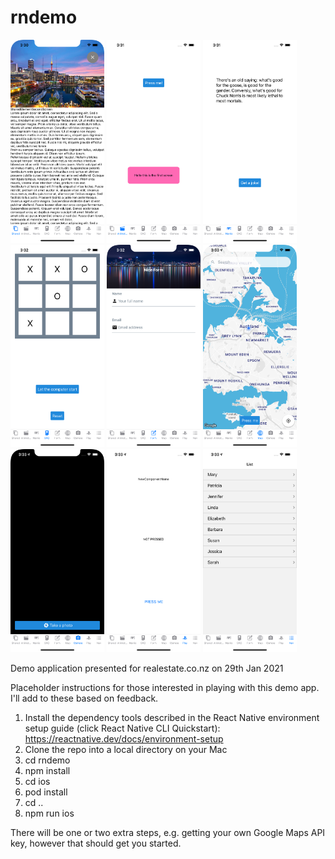# rndemo

<img src="https://raw.githubusercontent.com/SteveGreenley/rndemo/6eaf5348439a648c037b153ff1d00d0948c90799/screenshots/Simulator%20Screen%20Shot%20-%20iPhone%2012%20Pro%20Max%20-%202021-03-12%20at%2015.30.57.png" width="150">
<img src="https://github.com/SteveGreenley/rndemo/blob/d6818ade802267ae1e1dfe4696380e657221369a/screenshots/Simulator%20Screen%20Shot%20-%20iPhone%2012%20Pro%20Max%20-%202021-03-12%20at%2015.31.08.png" width="150">
<img src="https://github.com/SteveGreenley/rndemo/blob/d6818ade802267ae1e1dfe4696380e657221369a/screenshots/Simulator%20Screen%20Shot%20-%20iPhone%2012%20Pro%20Max%20-%202021-03-12%20at%2015.31.51.png" width="150">
<img src="https://github.com/SteveGreenley/rndemo/blob/d6818ade802267ae1e1dfe4696380e657221369a/screenshots/Simulator%20Screen%20Shot%20-%20iPhone%2012%20Pro%20Max%20-%202021-03-12%20at%2015.32.22.png" width="150">
<img src="https://github.com/SteveGreenley/rndemo/blob/d6818ade802267ae1e1dfe4696380e657221369a/screenshots/Simulator%20Screen%20Shot%20-%20iPhone%2012%20Pro%20Max%20-%202021-03-12%20at%2015.32.30.png" width="150">
<img src="https://github.com/SteveGreenley/rndemo/blob/d6818ade802267ae1e1dfe4696380e657221369a/screenshots/Simulator%20Screen%20Shot%20-%20iPhone%2012%20Pro%20Max%20-%202021-03-12%20at%2015.33.29.png" width="150">
<img src="https://github.com/SteveGreenley/rndemo/blob/d6818ade802267ae1e1dfe4696380e657221369a/screenshots/Simulator%20Screen%20Shot%20-%20iPhone%2012%20Pro%20Max%20-%202021-03-12%20at%2015.33.36.png" width="150">
<img src="https://github.com/SteveGreenley/rndemo/blob/d6818ade802267ae1e1dfe4696380e657221369a/screenshots/Simulator%20Screen%20Shot%20-%20iPhone%2012%20Pro%20Max%20-%202021-03-12%20at%2015.33.41.png" width="150">
<img src="https://github.com/SteveGreenley/rndemo/blob/d6818ade802267ae1e1dfe4696380e657221369a/screenshots/Simulator%20Screen%20Shot%20-%20iPhone%2012%20Pro%20Max%20-%202021-03-12%20at%2015.33.48.png" width="150">

Demo application presented for realestate.co.nz on 29th Jan 2021

Placeholder instructions for those interested in playing with this demo app. I'll add to these based on feedback.

   1. Install the dependency tools described in the React Native environment setup guide (click React Native CLI Quickstart): https://reactnative.dev/docs/environment-setup 
   2. Clone the repo into a local directory on your Mac
   3. cd rndemo
   4. npm install
   5. cd ios
   6. pod install
   7. cd ..
   8. npm run ios
 
 There will be one or two extra steps, e.g. getting your own Google Maps API key, however that should get you started.
 

